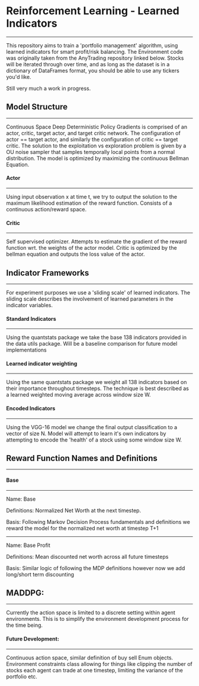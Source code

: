 # Reinforcement Learning - Learned Indicators
---

This repository aims to train a 'portfolio management' algorithm, using learned indicators for smart profit/risk balancing. The Environment code was originally taken from the AnyTrading repository linked below. Stocks will be iterated through over time, and as long as the dataset is in a dictionary of DataFrames format, you should be able to use any tickers you'd like.

Still very much a work in progress.

## Model Structure
---
Continuous Space Deep Deterministic Policy Gradients is comprised of an actor, critic, target actor, and target critic network. The configuration of actor == target actor, and similarly the configuration of critic == target critic. The solution to the exploitation vs exploration problem is given by a OU noise sampler that samples temporally local points from a normal distribution. The model is optimized by maximizing the continuous Bellman Equation.

#### Actor
---
Using input observation x at time t, we try to output the solution to the maximum likelihood estimation of the reward function. Consists of a continuous action/reward space.

#### Critic
---
Self supervised optimizer. Attempts to estimate the gradient of the reward function wrt. the weights of the actor model. Critic is optimized by the bellman equation and outputs the loss value of the actor. 

## Indicator Frameworks
---
For experiment purposes we use a 'sliding scale' of learned indicators. The sliding scale describes the involvement of learned parameters in the indicator variables.

#### Standard Indicators
---
Using the quantstats package we take the base 138 indicators provided in the data utils package. Will be a baseline comparison for future model implementations

#### Learned indicator weighting
---
Using the same quantstats package we weight all 138 indicators based on their importance throughout timesteps. The technique is best described as a learned weighted moving average across window size W.

#### Encoded Indicators
---
Using the VGG-16 model we change the final output classification to a vector of size N. Model will attempt to learn it's own indicators by attempting to encode the 'health' of a stock using some window size W.

## Reward Function Names and Definitions
---

#### Base
---
Name: Base 

Definitions: Normalized Net Worth at the next timestep.

Basis: Following Markov Decision Process fundamentals and definitions we reward the model for the normalized net worth at timestep T+1

---

Name: Base Profit

Definitions: Mean discounted net worth across all future timesteps

Basis: Similar logic of following the MDP definitions however now we add long/short term discounting

## MADDPG:
---

Currently the action space is limited to a discrete setting within agent environments. This is to simplify the environment development process for the time being. 

#### Future Development:
---

Continuous action space, similar definition of buy sell Enum objects. Environment constraints class allowing for things like clipping the number of stocks each agent can trade at one timestep, limiting the variance of the portfolio etc.

